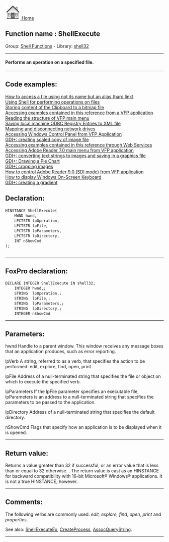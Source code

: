 [<img src="../../images/home.png"> Home ](https://github.com/VFPX/Win32API)  

## Function name : ShellExecute
Group: [Shell Functions](../../functions_group.md#Shell_Functions)  -  Library: [shell32](../../Libraries.md#shell32)  
***  


#### Performs an operation on a specified file.
***  


## Code examples:
[How to access a file using not its name but an alias (hard link)](../../samples/sample_018.md)  
[Using Shell for performing operations on files](../../samples/sample_093.md)  
[Storing content of the Clipboard to a bitmap file](../../samples/sample_189.md)  
[Accessing examples contained in this reference from a VFP application](../../samples/sample_197.md)  
[Reading the structure of VFP main menu](../../samples/sample_337.md)  
[Saving local machine ODBC Registry Entries to XML file](../../samples/sample_379.md)  
[Mapping and disconnecting network drives](../../samples/sample_387.md)  
[Accessing Windows Control Panel from VFP Application](../../samples/sample_391.md)  
[GDI+: creating scaled copy of image file](../../samples/sample_460.md)  
[Accessing examples contained in this reference through Web Services](../../samples/sample_469.md)  
[Accessing Adobe Reader 7.0 main menu from VFP application](../../samples/sample_495.md)  
[GDI+: converting text strings to images and saving in a graphics file](../../samples/sample_513.md)  
[GDI+: Drawing a Pie Chart](../../samples/sample_514.md)  
[GDI+: cropping images](../../samples/sample_515.md)  
[How to control Adobe Reader 9.0 (SDI mode) from VFP application](../../samples/sample_550.md)  
[How to display Windows On-Screen Keyboard](../../samples/sample_582.md)  
[GDI+: creating a gradient](../../samples/sample_596.md)  

## Declaration:
```foxpro  
HINSTANCE ShellExecute(
    HWND hwnd,
    LPCTSTR lpOperation,
    LPCTSTR lpFile,
    LPCTSTR lpParameters,
    LPCTSTR lpDirectory,
    INT nShowCmd
);
  
```  
***  


## FoxPro declaration:
```foxpro  
DECLARE INTEGER ShellExecute IN shell32;
	INTEGER hwnd,;
	STRING  lpOperation,;
	STRING  lpFile,;
	STRING  lpParameters,;
	STRING  lpDirectory,;
	INTEGER nShowCmd  
```  
***  


## Parameters:
hwnd 
Handle to a parent window. This window receives any message boxes that an application produces, such as error reporting. 

lpVerb 
A string, referred to as a verb, that specifies the action to be performed: edit, explore, find, open, print

lpFile 
Address of a null-terminated string that specifies the file or object on which to execute the specified verb. 

lpParameters 
If the lpFile parameter specifies an executable file, lpParameters is an address to a null-terminated string that specifies the parameters to be passed to the application.

lpDirectory 
Address of a null-terminated string that specifies the default directory. 

nShowCmd 
Flags that specify how an application is to be displayed when it is opened.  
***  


## Return value:
Returns a value greater than 32 if successful, or an error value that is less than or equal to 32 otherwise. . The return value is cast as an HINSTANCE for backward compatibility with 16-bit Microsoft&reg; Windows&reg; applications. It is not a true HINSTANCE, however.  
***  


## Comments:
The following verbs are commonly used: <Em>edit, explore, find, open, print</Em> and <Em>properties</Em>.  
  
See also: [ShellExecuteEx](../shell32/ShellExecuteEx.md), [CreateProcess](../kernel32/CreateProcess.md), [AssocQueryString](../shlwapi/AssocQueryString.md).  
  
***  

